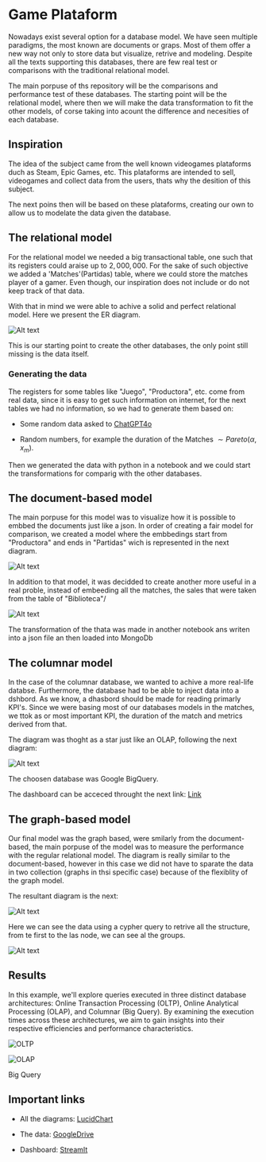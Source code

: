# Game Plataform

Nowadays exist several option for a database model. We have seen multiple paradigms, the most known are documents or graps. Most of them offer a new way not only to store data but visualize, retrive and modeling. Despite all the texts supporting this databases, there are few real test or comparisons with the traditional relational model. 

The main porpuse of ths repository will be the comparisons and performance test of these databases. The starting point will be the relational model, where then we will make the data transformation to fit the other models, of corse taking into acount the difference and necesities of each database.


## Inspiration

The idea of the subject came from the well known videogames plataforms duch as Steam, Epic Games, etc. This plataforms are intended to sell, videogames and collect data from the users, thats why the desition of this subject. 

The next poins then will be based on these plataforms, creating our own to allow us to modelate the data given the database.



## The relational model

For the relational model we needed a big
transactional table, one such that its registers could araise up to $2,000,000$. 
For the sake of  such objective  we added 
a 'Matches'(Partidas) table, where we could
store the matches player of a gamer. Even though, our inspiration does not include or do not keep track of that data.

With that in mind we were able to achive a solid and perfect relational model. Here we present the ER diagram.

![Alt text](./img/relational.png "Relational")


This is our starting point to create the other databases, the only point still missing is the data itself. 

### Generating the data

The registers for some tables like "Juego", "Productora", etc. come from real data, since it is easy to get such information on internet, for the next tables we had no information, so we had to generate them based on:

* Some random data asked to [ChatGPT4o](https://chatgpt.com/)

* Random numbers, for example the duration of the Matches $\sim Pareto(\alpha, x_m)$. 

Then we generated the data with python in a notebook and we could start the transformations for comparig with the other databases.



## The document-based model

The main porpuse for this model was to visualize how it is possible to embbed the documents just like a json. In order of creating a fair model for comparison, we created a model where the embbedings start from "Productora" and ends in "Partidas" wich is represented in the next diagram.

![Alt text](./img/documental1.png "Documental 1")

In addition to that model, it was decidded to create another more useful in a real proble, instead of embeeding all the matches, the sales that were taken from the table of "Biblioteca"/


![Alt text](./img/documental2.png "Documental 2")

The transformation of the thata was made in another notebook ans writen into a json file an then loaded into MongoDb

## The columnar model

In the case of the columnar database, we wanted to achive a more real-life databse. Furthermore, the database had to be able to inject data into a dshbord. 
As we know, a dhasbord should be made for reading primarly  KPI's. Since we were basing most of our databases models in the matches, we ttok as or most important KPI, the duration of the match and metrics derived from that.

The diagram was thoght as a star just like an OLAP, following the next diagram:

![Alt text](./img/columnar.png "Columnar")

The choosen database was Google BigQuery.


The dashboard can be acceced throught the next link: [Link](https://gameplataform-fm7rv9cpddqznjdiycgkmy.streamlit.app/)



## The graph-based model


Our final model was the graph based, were smilarly from the document-based, the main porpuse of the model was to measure the performance with the regular relational model.
The diagram is really similar to the document-based, however in this case we did not have to sparate the data in two collection (graphs in thsi specific case) because of the flexiblity of the graph model.

The resultant diagram is the next:


![Alt text](./img/graph.png "Graph")


Here we can see the data using a cypher query to retrive all the 
structure, from te first to the las node, we can see al the groups.


![Alt text](./img/graph_view.png "Graph View")


## Results
In this example, we'll explore queries executed in three distinct database architectures: Online Transaction Processing (OLTP), Online Analytical Processing (OLAP), and Columnar (Big Query). By examining the execution times across these architectures, we aim to gain insights into their respective efficiencies and performance characteristics.

![OLTP](img/OLTP.jpeg)

![OLAP](img/OLAP.jpeg)

Big Query


## Important links

* All the diagrams: [LucidChart](https://lucid.app/lucidchart/39fb04d9-5657-41fc-99ce-ea45582cac2f/edit?view_items=pV6HX5HtD7gN&invitationId=inv_2f4114a2-44a8-4965-a86f-53c101ce50cd)

* The data: [GoogleDrive](https://drive.google.com/drive/folders/19umbaGA_sQExJP1HnsQT05GSxlaA7H0b?usp=sharing)

* Dashboard: [StreamIt](https://gameplataform-fm7rv9cpddqznjdiycgkmy.streamlit.app/)

